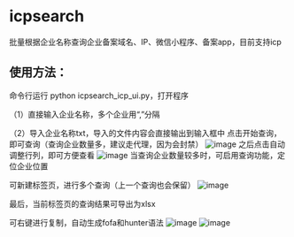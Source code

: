 # icpsearch
批量根据企业名称查询企业备案域名、IP、微信小程序、备案app，目前支持icp


## 使用方法： ##
命令行运行
python icpsearch_icp_ui.py，打开程序

（1）直接输入企业名称，多个企业用“,”分隔

（2）导入企业名称txt，导入的文件内容会直接输出到输入框中
点击开始查询，即可查询（查询企业数量多，建议走代理，因为会封禁）
![image](https://github.com/user-attachments/assets/6176d9ff-9f96-4c6b-be59-56c4c71487ca)
之后点击自动调整行列，即可方便查看
![image](https://github.com/user-attachments/assets/a93f476c-cdd9-4e0a-8a17-982157ce9618)
当查询企业数量较多时，可启用查询功能，定位企业位置

可新建标签页，进行多个查询（上一个查询也会保留）
![image](https://github.com/user-attachments/assets/d6c64239-3e4e-41c4-885d-86bcb13a66ac)

最后，当前标签页的查询结果可导出为xlsx

可右键进行复制，自动生成fofa和hunter语法
![image](https://github.com/user-attachments/assets/62556e67-51ec-4625-94a5-f2c19a577550)
![image](https://github.com/user-attachments/assets/abef3beb-851d-487e-beb8-d6e3f1098d0e)




